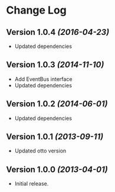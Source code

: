 Change Log
==========

Version 1.0.4 *(2016-04-23)*
----------------------------

* Updated dependencies

Version 1.0.3 *(2014-11-10)*
----------------------------

* Add EventBus interface
* Updated dependencies

Version 1.0.2 *(2014-06-01)*
----------------------------

* Updated dependencies

Version 1.0.1 *(2013-09-11)*
----------------------------

* Updated otto version

Version 1.0.0 *(2013-04-01)*
----------------------------

* Initial release.
